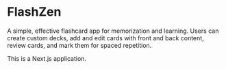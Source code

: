 # FlashZen

A simple, effective flashcard app for memorization and learning. Users can create custom decks, add and edit cards with front and back content, review cards, and mark them for spaced repetition.

This is a Next.js application.
